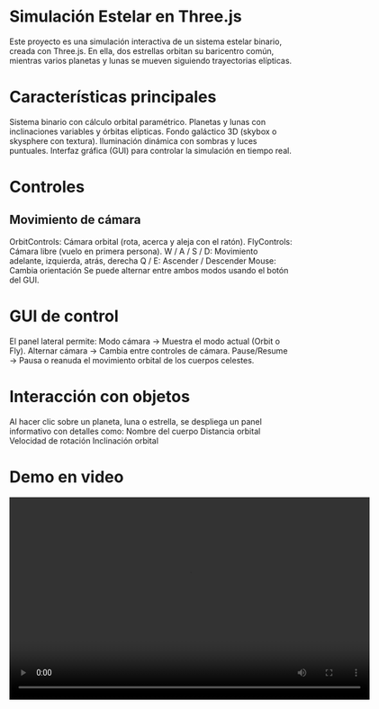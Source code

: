 # Simulación Estelar en Three.js
Este proyecto es una simulación interactiva de un sistema estelar binario, creada con Three.js.
En ella, dos estrellas orbitan su baricentro común, mientras varios planetas y lunas se mueven siguiendo trayectorias elípticas.

# Características principales
Sistema binario con cálculo orbital paramétrico.
Planetas y lunas con inclinaciones variables y órbitas elípticas.
Fondo galáctico 3D (skybox o skysphere con textura).
Iluminación dinámica con sombras y luces puntuales.
Interfaz gráfica (GUI) para controlar la simulación en tiempo real.

# Controles
## Movimiento de cámara
OrbitControls: Cámara orbital (rota, acerca y aleja con el ratón).
FlyControls: Cámara libre (vuelo en primera persona).
  W / A / S / D: Movimiento adelante, izquierda, atrás, derecha
  Q / E: Ascender / Descender
  Mouse: Cambia orientación
Se puede alternar entre ambos modos usando el botón del GUI.

# GUI de control
El panel lateral permite:
  Modo cámara → Muestra el modo actual (Orbit o Fly).
  Alternar cámara → Cambia entre controles de cámara.
  Pause/Resume → Pausa o reanuda el movimiento orbital de los cuerpos celestes.

# Interacción con objetos
Al hacer clic sobre un planeta, luna o estrella, se despliega un panel informativo con detalles como:
  Nombre del cuerpo
  Distancia orbital
  Velocidad de rotación
  Inclinación orbital

# Demo en video
<video width="640" height="360" controls>
  <source src="assets/demo.mp4" type="video/mp4">
  Tu navegador no soporta la etiqueta de video.
</video>
